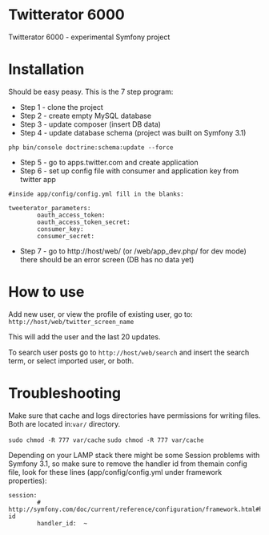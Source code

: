 # Twitterator 6000

Twitterator 6000 - experimental Symfony project

# Installation

Should be easy peasy. This is the 7 step program:
- Step 1 - clone the project 
- Step 2 - create empty MySQL database
- Step 3 - update composer (insert DB data)
- Step 4 - update database schema (project was built on Symfony 3.1)

```php bin/console doctrine:schema:update --force```

- Step 5 - go to apps.twitter.com and create application
- Step 6 - set up config file with consumer and application key from twitter app

```
#inside app/config/config.yml fill in the blanks:

tweeterator_parameters:
        oauth_access_token:
        oauth_access_token_secret:
        consumer_key:
        consumer_secret:
```
 
- Step 7 - go to http://host/web/ (or /web/app_dev.php/ for dev mode) there should be an error screen (DB has no data yet)

# How to use

Add new user, or view the profile of existing user, go to:
``` http://host/web/twitter_screen_name ``` 

This will add the user and the last 20 updates.

To search user posts go to ```http://host/web/search``` and insert the search term, or select imported user, or both. 

# Troubleshooting

Make sure that cache and logs directories have permissions for writing files. Both are located in:```var/``` directory.

```sudo chmod -R 777 var/cache``` 
```sudo chmod -R 777 var/cache``` 

Depending on your LAMP stack there might be some Session problems with Symfony 3.1, so make sure to remove the handler id from themain config file, look for these lines (app/config/config.yml under framework properties):
```
session:
        # http://symfony.com/doc/current/reference/configuration/framework.html#handler-id
        handler_id:  ~ 
``` 
